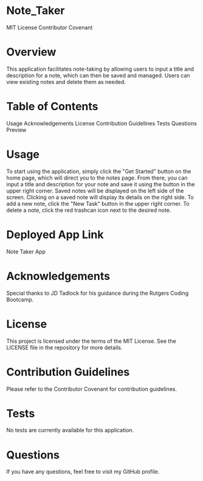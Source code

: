 # Note_Taker

MIT License
Contributor Covenant

# Overview
This application facilitates note-taking by allowing users to input a title and description for a note, which can then be saved and managed. Users can view existing notes and delete them as needed.

# Table of Contents
Usage
Acknowledgements
License
Contribution Guidelines
Tests
Questions
Preview



# Usage
To start using the application, simply click the "Get Started" button on the home page, which will direct you to the notes page. From there, you can input a title and description for your note and save it using the button in the upper right corner. Saved notes will be displayed on the left side of the screen. Clicking on a saved note will display its details on the right side. To add a new note, click the "New Task" button in the upper right corner. To delete a note, click the red trashcan icon next to the desired note.

# Deployed App Link
Note Taker App

# Acknowledgements
Special thanks to JD Tadlock for his guidance during the Rutgers Coding Bootcamp.

# License
This project is licensed under the terms of the MIT License. See the LICENSE file in the repository for more details.

# Contribution Guidelines
Please refer to the Contributor Covenant for contribution guidelines.

# Tests
No tests are currently available for this application.

# Questions
If you have any questions, feel free to visit my GitHub profile.
